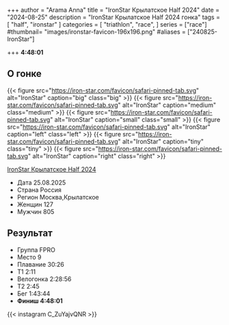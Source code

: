 +++
author = "Arama Anna"
title = "IronStar Крылатское Half 2024"
date = "2024-08-25"
description = "IronStar Крылатское Half 2024 гонка"
tags = [
    "half",
    "ironstar"
]
categories = [
    "triathlon",
    "race",
]
series = ["race"]
#thumbnail= "images/ironstar-favicon-196x196.png"
#aliases = ["240825-IronStar"]

+++
**4:48:01**



<!--more-->

## О гонке
{{< figure src="https://iron-star.com/favicon/safari-pinned-tab.svg" alt="IronStar" caption="big" class="big" >}}
{{< figure src="https://iron-star.com/favicon/safari-pinned-tab.svg" alt="IronStar" caption="medium" class="medium" >}}
{{< figure src="https://iron-star.com/favicon/safari-pinned-tab.svg" alt="IronStar" caption="small" class="small" >}}
{{< figure src="https://iron-star.com/favicon/safari-pinned-tab.svg" alt="IronStar" caption="left" class="left" >}}
{{< figure src="https://iron-star.com/favicon/safari-pinned-tab.svg" alt="IronStar" caption="tiny" class="tiny" >}}
{{< figure src="https://iron-star.com/favicon/safari-pinned-tab.svg" alt="IronStar" caption="right" class="right" >}}



[IronStar Крылатское Half 2024](https://tristats.ru/result/ironstar/krylatskoe/half/2024)

- Дата  25.08.2025
- Страна  Россия 
- Регион  Москва,Крылатское
- Женщин  127
- Мужчин  805

## Результат

- Группа FPRO 
- Место 9 
- Плавание 30:26
- Т1 2:11 
- Велогонка 2:28:56 
- Т2 2:45 
- Бег 1:43:44 
- **Финиш 4:48:01**


{{< instagram C_ZuYajvQNR >}}
